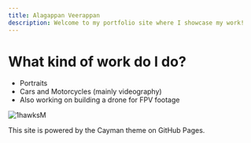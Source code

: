 ```yaml
---
title: Alagappan Veerappan
description: Welcome to my portfolio site where I showcase my work!
---
```


# What kind of work do I do?
- Portraits
- Cars and Motorcycles (mainly videography)
- Also working on building a drone for FPV footage

<img src="assets/img/1hwkslookout.png" alt="1hawksM">























This site is powered by the Cayman theme on GitHub Pages.
